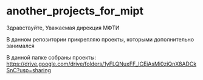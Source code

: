 # another_projects_for_mipt

Здравствуйте, Уважаемая дирекция МФТИ  

В данном репозитории прикрепляю проекты, которыми дополнительно занимался

В данной папке собраны проекты: https://drive.google.com/drive/folders/1yFLQNuxFF_ICEiAsMi0ziQnX8ADCkSnC?usp=sharing  

